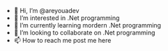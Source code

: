 - 👋 Hi, I’m @areyouadev
- 👀 I’m interested in .Net programming
- 🌱 I’m currently learning mordern .Net programming
- 💞️ I’m looking to collaborate on .Net programming
- 📫 How to reach me post me here

<!---
areyouadev1/areyouadev1 is a ✨ special ✨ repository because its `README.md` (this file) appears on your GitHub profile.
You can click the Preview link to take a look at your changes.
--->

